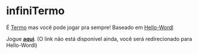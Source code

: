 # infiniTermo

É [Termo](https://term.ooo/) mas você pode jogar pra sempre! Baseado em [Hello-Wordl](https://github.com/lynn/hello-wordl)

Jogue [**aqui**](https://hellowordl.net/). (O link não está disponivel ainda, você será redirecionado para Hello-Wordl)
